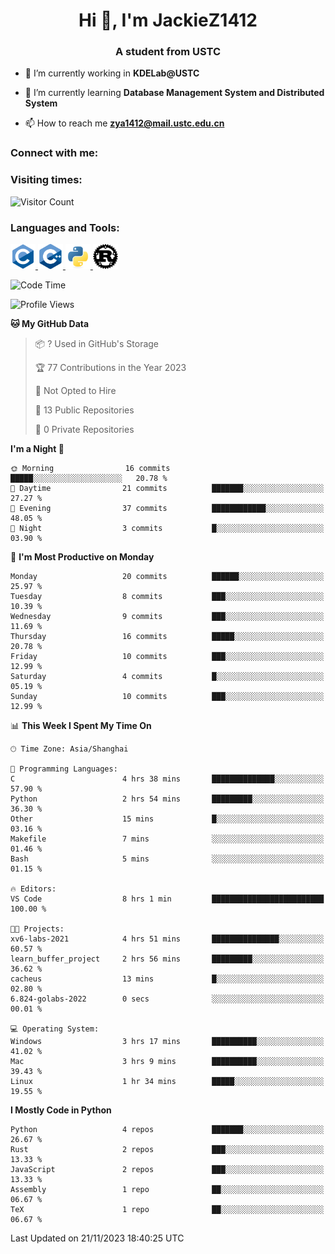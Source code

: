 <h1 align="center">Hi 👋, I'm JackieZ1412</h1>
<h3 align="center">A student from USTC</h3>

- 🔭 I’m currently working in **KDELab@USTC**

- 🌱 I’m currently learning **Database Management System and Distributed System**

- 📫 How to reach me **zya1412@mail.ustc.edu.cn**

<h3 align="left">Connect with me:</h3>
<p align="left">
</p>

<h3 align="left">Visiting times:</h3>
<p align="left">
</p>

![Visitor Count](https://profile-counter.glitch.me/Christmas/count.svg)

<h3 align="left">Languages and Tools:</h3>
<p align="left"> <a href="https://www.cprogramming.com/" target="_blank" rel="noreferrer"> <img src="https://raw.githubusercontent.com/devicons/devicon/master/icons/c/c-original.svg" alt="c" width="40" height="40"/> </a> <a href="https://www.w3schools.com/cpp/" target="_blank" rel="noreferrer"> <img src="https://raw.githubusercontent.com/devicons/devicon/master/icons/cplusplus/cplusplus-original.svg" alt="cplusplus" width="40" height="40"/> </a> <a href="https://www.python.org" target="_blank" rel="noreferrer"> <img src="https://raw.githubusercontent.com/devicons/devicon/master/icons/python/python-original.svg" alt="python" width="40" height="40"/> </a> <a href="https://www.rust-lang.org" target="_blank" rel="noreferrer"> <img src="https://raw.githubusercontent.com/devicons/devicon/master/icons/rust/rust-plain.svg" alt="rust" width="40" height="40"/> </a> </p>



<!--START_SECTION:waka-->
![Code Time](http://img.shields.io/badge/Code%20Time-559%20hrs%2048%20mins-blue)

![Profile Views](http://img.shields.io/badge/Profile%20Views-0-blue)

**🐱 My GitHub Data** 

> 📦 ? Used in GitHub's Storage 
 > 
> 🏆 77 Contributions in the Year 2023
 > 
> 🚫 Not Opted to Hire
 > 
> 📜 13 Public Repositories 
 > 
> 🔑 0 Private Repositories 
 > 
**I'm a Night 🦉** 

```text
🌞 Morning                16 commits          █████░░░░░░░░░░░░░░░░░░░░   20.78 % 
🌆 Daytime                21 commits          ███████░░░░░░░░░░░░░░░░░░   27.27 % 
🌃 Evening                37 commits          ████████████░░░░░░░░░░░░░   48.05 % 
🌙 Night                  3 commits           █░░░░░░░░░░░░░░░░░░░░░░░░   03.90 % 
```
📅 **I'm Most Productive on Monday** 

```text
Monday                   20 commits          ██████░░░░░░░░░░░░░░░░░░░   25.97 % 
Tuesday                  8 commits           ███░░░░░░░░░░░░░░░░░░░░░░   10.39 % 
Wednesday                9 commits           ███░░░░░░░░░░░░░░░░░░░░░░   11.69 % 
Thursday                 16 commits          █████░░░░░░░░░░░░░░░░░░░░   20.78 % 
Friday                   10 commits          ███░░░░░░░░░░░░░░░░░░░░░░   12.99 % 
Saturday                 4 commits           █░░░░░░░░░░░░░░░░░░░░░░░░   05.19 % 
Sunday                   10 commits          ███░░░░░░░░░░░░░░░░░░░░░░   12.99 % 
```


📊 **This Week I Spent My Time On** 

```text
🕑︎ Time Zone: Asia/Shanghai

💬 Programming Languages: 
C                        4 hrs 38 mins       ██████████████░░░░░░░░░░░   57.90 % 
Python                   2 hrs 54 mins       █████████░░░░░░░░░░░░░░░░   36.30 % 
Other                    15 mins             █░░░░░░░░░░░░░░░░░░░░░░░░   03.16 % 
Makefile                 7 mins              ░░░░░░░░░░░░░░░░░░░░░░░░░   01.46 % 
Bash                     5 mins              ░░░░░░░░░░░░░░░░░░░░░░░░░   01.15 % 

🔥 Editors: 
VS Code                  8 hrs 1 min         █████████████████████████   100.00 % 

🐱‍💻 Projects: 
xv6-labs-2021            4 hrs 51 mins       ███████████████░░░░░░░░░░   60.57 % 
learn_buffer_project     2 hrs 56 mins       █████████░░░░░░░░░░░░░░░░   36.62 % 
cacheus                  13 mins             █░░░░░░░░░░░░░░░░░░░░░░░░   02.80 % 
6.824-golabs-2022        0 secs              ░░░░░░░░░░░░░░░░░░░░░░░░░   00.01 % 

💻 Operating System: 
Windows                  3 hrs 17 mins       ██████████░░░░░░░░░░░░░░░   41.02 % 
Mac                      3 hrs 9 mins        ██████████░░░░░░░░░░░░░░░   39.43 % 
Linux                    1 hr 34 mins        █████░░░░░░░░░░░░░░░░░░░░   19.55 % 
```

**I Mostly Code in Python** 

```text
Python                   4 repos             ███████░░░░░░░░░░░░░░░░░░   26.67 % 
Rust                     2 repos             ███░░░░░░░░░░░░░░░░░░░░░░   13.33 % 
JavaScript               2 repos             ███░░░░░░░░░░░░░░░░░░░░░░   13.33 % 
Assembly                 1 repo              ██░░░░░░░░░░░░░░░░░░░░░░░   06.67 % 
TeX                      1 repo              ██░░░░░░░░░░░░░░░░░░░░░░░   06.67 % 
```




 Last Updated on 21/11/2023 18:40:25 UTC
<!--END_SECTION:waka-->
